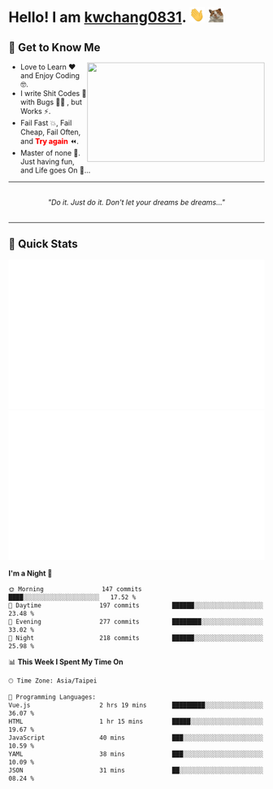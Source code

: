<h1> <span>Hello! I am <a href="https://github.com/kwchang0831">kwchang0831</a>.</span> <img src="./assets/hi.gif" width="30px" height="30px">  <img src="./assets/cool-cat.gif" height="30px"></h1>
</h1>

## 🎉 Get to Know Me

<a href="#"><img align="right" src="https://media.tenor.com/S5qCffxIFdUAAAAC/the-muppet-kermit-the-frog.gif" width="349" height="195" /></a>

- Love to Learn ❤️ and Enjoy Coding 🤓.
- I write Shit Codes 💩 with Bugs 🐛🐛 , but Works ⚡️.
- Fail Fast 💥, Fail Cheap, Fail Often, and <span style="color:red;font-weight:800;">Try again</span> ⏪️.
- Master of none 🤪. Just having fun, and Life goes On 🌱...

<hr/>
<br/>
<div align="center">
<i>"Do it. Just do it. Don't let your dreams be dreams..." </i>
</div>
<br/>
<hr/>

## 🙈 Quick Stats

![overview](https://raw.githubusercontent.com/kwchang0831/kwchang0831/output/generated/overview.svg)
![languages](https://raw.githubusercontent.com/kwchang0831/kwchang0831/output/generated/languages.svg)

<!--START_SECTION:waka-->
**I'm a Night 🦉** 

```text
🌞 Morning                147 commits         ████░░░░░░░░░░░░░░░░░░░░░   17.52 % 
🌆 Daytime                197 commits         ██████░░░░░░░░░░░░░░░░░░░   23.48 % 
🌃 Evening                277 commits         ████████░░░░░░░░░░░░░░░░░   33.02 % 
🌙 Night                  218 commits         ██████░░░░░░░░░░░░░░░░░░░   25.98 % 
```


📊 **This Week I Spent My Time On** 

```text
🕑︎ Time Zone: Asia/Taipei

💬 Programming Languages: 
Vue.js                   2 hrs 19 mins       █████████░░░░░░░░░░░░░░░░   36.07 % 
HTML                     1 hr 15 mins        █████░░░░░░░░░░░░░░░░░░░░   19.67 % 
JavaScript               40 mins             ███░░░░░░░░░░░░░░░░░░░░░░   10.59 % 
YAML                     38 mins             ███░░░░░░░░░░░░░░░░░░░░░░   10.09 % 
JSON                     31 mins             ██░░░░░░░░░░░░░░░░░░░░░░░   08.24 % 
```


<!--END_SECTION:waka-->
